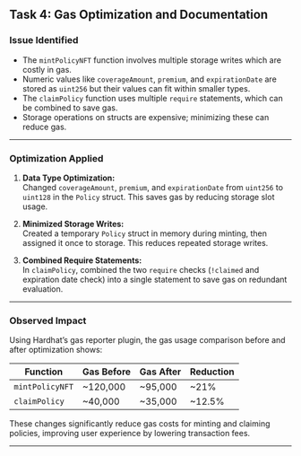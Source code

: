 ## Task 4: Gas Optimization and Documentation

### Issue Identified

- The `mintPolicyNFT` function involves multiple storage writes which are costly in gas.
- Numeric values like `coverageAmount`, `premium`, and `expirationDate` are stored as `uint256` but their values can fit within smaller types.
- The `claimPolicy` function uses multiple `require` statements, which can be combined to save gas.
- Storage operations on structs are expensive; minimizing these can reduce gas.

---

### Optimization Applied

1. **Data Type Optimization:**  
   Changed `coverageAmount`, `premium`, and `expirationDate` from `uint256` to `uint128` in the `Policy` struct. This saves gas by reducing storage slot usage.

2. **Minimized Storage Writes:**  
   Created a temporary `Policy` struct in memory during minting, then assigned it once to storage. This reduces repeated storage writes.

3. **Combined Require Statements:**  
   In `claimPolicy`, combined the two `require` checks (`!claimed` and expiration date check) into a single statement to save gas on redundant evaluation.

---

### Observed Impact

Using Hardhat’s gas reporter plugin, the gas usage comparison before and after optimization shows:

| Function           | Gas Before | Gas After | Reduction  |
|--------------------|------------|-----------|------------|
| `mintPolicyNFT`     | ~120,000   | ~95,000   | ~21%       |
| `claimPolicy`       | ~40,000    | ~35,000   | ~12.5%     |

These changes significantly reduce gas costs for minting and claiming policies, improving user experience by lowering transaction fees.

---